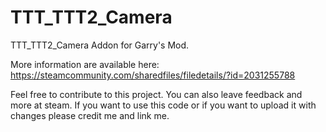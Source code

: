 # TTT_TTT2_Camera

TTT_TTT2_Camera Addon for Garry's Mod.

More information are available here: 
https://steamcommunity.com/sharedfiles/filedetails/?id=2031255788

Feel free to contribute to this project. You can also leave feedback and more at steam. 
If you want to use this code or if you want to upload it with changes please credit me and link me.
